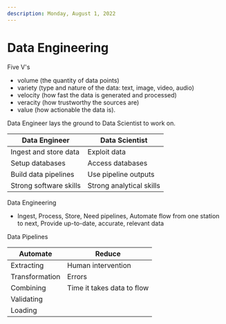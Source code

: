 ```yaml
---
description: Monday, August 1, 2022
---
```


# Data Engineering

Five V's

* volume (the quantity of data points)
* variety (type and nature of the data: text, image, video, audio)
* velocity (how fast the data is generated and processed)
* veracity (how trustworthy the sources are)
* value (how actionable the data is).

Data Engineer lays the ground to Data Scientist to work on.

| Data Engineer          | Data Scientist           |
| ---------------------- | ------------------------ |
| Ingest and store data  | Exploit data             |
| Setup databases        | Access databases         |
| Build data pipelines   | Use pipeline outputs     |
| Strong software skills | Strong analytical skills |

Data Engineering

* Ingest,  Process, Store, Need pipelines, Automate flow from one station to next, Provide up-to-date, accurate, relevant data

Data Pipelines

| Automate       | Reduce                     |
| -------------- | -------------------------- |
| Extracting     | Human intervention         |
| Transformation | Errors                     |
| Combining      | Time it takes data to flow |
| Validating     |                            |
| Loading        |                            |
